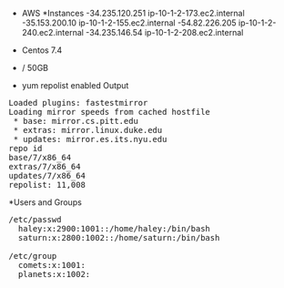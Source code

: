 

* AWS
  *Instances
  -34.235.120.251		ip-10-1-2-173.ec2.internal
  -35.153.200.10		ip-10-1-2-155.ec2.internal
  -54.82.226.205		ip-10-1-2-240.ec2.internal
  -34.235.146.54		ip-10-1-2-208.ec2.internal

* Centos 7.4
* / 50GB

* yum repolist enabled Output
<pre class="prettyprint">
Loaded plugins: fastestmirror
Loading mirror speeds from cached hostfile
 * base: mirror.cs.pitt.edu
 * extras: mirror.linux.duke.edu
 * updates: mirror.es.its.nyu.edu
repo id                                                                 repo name                                                                  status
base/7/x86_64                                                           CentOS-7 - Base                                                            9,591
extras/7/x86_64                                                         CentOS-7 - Extras                                                            283
updates/7/x86_64                                                        CentOS-7 - Updates                                                         1,134
repolist: 11,008
</pre>

*Users and Groups
<pre class="prettyprint">
/etc/passwd
  haley:x:2900:1001::/home/haley:/bin/bash
  saturn:x:2800:1002::/home/saturn:/bin/bash

/etc/group
  comets:x:1001:
  planets:x:1002:
</pre>

